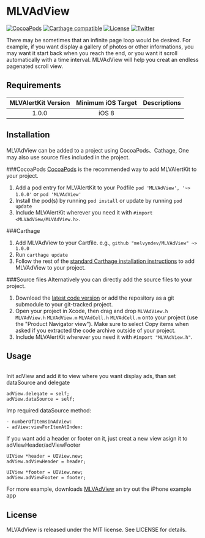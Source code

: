 # MLVAdView

[![CocoaPods](https://img.shields.io/badge/pod-1.0.0-377ADE.svg)]()
[![Carthage compatible](https://img.shields.io/badge/Carthage-compatible-4BC51D.svg?style=flat)](https://github.com/Carthage/Carthage)
[![License](http://img.shields.io/badge/license-MIT-black.svg)](http://opensource.org/licenses/MIT)
[![Twitter](https://img.shields.io/badge/twitter-@melvyndev-blue.svg?style=flat)](http://twitter.com/melvyndev)

There may be sometimes that an infinite page loop would be desired. For example, if you want display a gallery of photos or other informations, you may want it start back when you reach the end, or you want it scroll automatically with a time interval. MLVAdView will help you creat an endless pagenated scroll view. 

## Requirements
| MLVAlertKit Version | Minimum iOS Target  | Descriptions            |
|:-------------------:|:-------------------:|:-----------------------:|
| 1.0.0               | iOS 8               |                         |

## Installation
MLVAdView can be added to a project using CocoaPods、Cathage, One may also use source files included in the project.

###CocoaPods
[CocoaPods](http://cocoapods.org) is the recommended way to add MLVAlertKit to your project.

1. Add a pod entry for MLVAlertKit to your Podfile `pod 'MLVAdView', '~> 1.0.0'` or `pod 'MLVAdView'`
2. Install the pod(s) by running `pod install` or update by running `pod update`
3. Include MLVAlertKit wherever you need it with `#import <MLVAdView/MLVAdView.h>`.

###Carthage
1. Add MLVAdView to your Cartfile. e.g., `github "melvyndev/MLVAdView" ~> 1.0.0`
2. Run `carthage update`
3. Follow the rest of the [standard Carthage installation instructions](https://github.com/Carthage/Carthage#adding-frameworks-to-an-application) to add MLVAdView to your project.

###Source files
Alternatively you can directly add the source files to your project.

1. Download the [latest code version](https://github.com/Melvyndev/MLVAdView/archive/master.zip) or add the repository as a git submodule to your git-tracked project.
2. Open your project in Xcode, then drag and drop `MLVAdView.h` `MLVAdView.h` `MLVAdView.m` `MLVAdCell.h` `MLVAdCell.m` onto your project (use the "Product Navigator view"). Make sure to select Copy items when asked if you extracted the code archive outside of your project.
3. Include MLVAlertKit wherever you need it with `#import "MLVAdView.h"`.

## Usage
```Objective-C
```
Init adView and add it to view where you want display ads, than set dataSource and delegate

```
adView.delegate = self;
adView.dataSource = self;
```
Imp required dataSource method:

```
- numberOfItemsInAdView:
- adView:viewForItemAtIndex:
```
If you want add a header or footer on it, just creat a new view asign it to adViewHeader/adViewFooter
```
UIView *header = UIView.new;
adView.adViewHeader = header;

UIView *footer = UIView.new;
adView.adViewFooter = footer;
```

For more example, downloads [MLVAdView](https://github.com/Melvyndev/MLVAdView/archive/master.zip) an try out the iPhone example app

## License
MLVAdView is released under the MIT license. See LICENSE for details.
